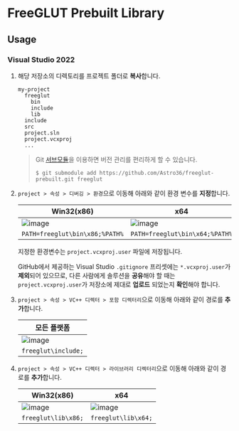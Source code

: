 # FreeGLUT Prebuilt Library

## Usage

### Visual Studio 2022

1. 해당 저장소의 디렉토리를 프로젝트 폴더로 **복사**합니다.

    ```
    my-project
      freeglut
        bin
        include
        lib
      include
      src
      project.sln
      project.vcxproj
      ...
    ```

    > Git [서브모듈](https://git-scm.com/book/ko/v2/Git-도구-서브모듈)을 이용하면 버전 관리를 편리하게 할 수 있습니다.
    >
    > ```
    > $ git submodule add https://github.com/Astro36/freeglut-prebuilt.git freeglut
    > ```

2. `project > 속성 > 디버깅 > 환경`으로 이동해 아래와 같이 환경 변수를 **지정**합니다.

    | Win32(x86) | x64 |
    | --- | --- |
    | ![image](https://user-images.githubusercontent.com/10459262/210139392-91b2af64-e998-49d0-9275-a2ac7a36d299.png) | ![image](https://user-images.githubusercontent.com/10459262/210139398-a20a3501-8389-444d-9db6-5f43c10ca098.png) |
    | `PATH=freeglut\bin\x86;%PATH%` | `PATH=freeglut\bin\x64;%PATH%` |

    지정한 환경변수는 `project.vcxproj.user` 파일에 저장됩니다.

    GitHub에서 제공하는 Visual Studio `.gitignore` 프리셋에는 `*.vcxproj.user`가 **제외**되어 있으므로, 다른 사람에게 솔루션을 **공유**해야 할 때는 `project.vcxproj.user`가 저장소에 제대로 **업로드** 되었는지 **확인**해야 합니다. 

3. `project > 속성 > VC++ 디렉터 > 포함 디렉터리`으로 이동해 아래와 같이 경로를 **추가**합니다.

    | 모든 플랫폼 |
    | --- |
    | ![image](https://user-images.githubusercontent.com/10459262/210139533-88bc27e0-601b-413a-93ea-ab3fa9142862.png) |
    | `freeglut\include;` |

4. `project > 속성 > VC++ 디렉터 > 라이브러리 디렉터리`으로 이동해 아래와 같이 경로를 **추가**합니다.

    | Win32(x86) | x64 |
    | --- | --- |
    | ![image](https://user-images.githubusercontent.com/10459262/210139612-2dc24c35-7d90-4de8-8e53-c5c543ff2e85.png) | ![image](https://user-images.githubusercontent.com/10459262/210139623-bb2e06a5-674a-4548-9fbe-81faf59d6ee1.png) |
    | `freeglut\lib\x86;` | `freeglut\lib\x64;` |
